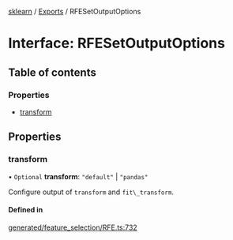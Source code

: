[sklearn](../readme.md) / [Exports](../modules.md) / RFESetOutputOptions

# Interface: RFESetOutputOptions

## Table of contents

### Properties

- [transform](RFESetOutputOptions.md#transform)

## Properties

### transform

• `Optional` **transform**: ``"default"`` \| ``"pandas"``

Configure output of `transform` and `fit\_transform`.

#### Defined in

[generated/feature_selection/RFE.ts:732](https://github.com/transitive-bullshit/scikit-learn-ts/blob/367336a/packages/sklearn/src/generated/feature_selection/RFE.ts#L732)
